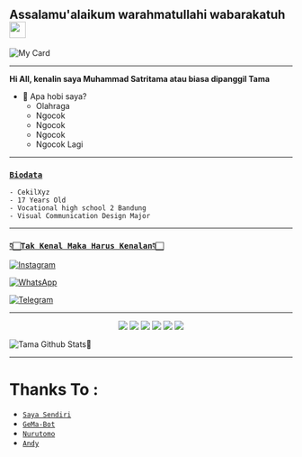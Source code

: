 ## Assalamu'alaikum warahmatullahi wabarakatuh <img src="https://github.com/TheDudeThatCode/TheDudeThatCode/blob/master/Assets/Hi.gif" width="29px"> 


  
![My Card ](https://cardivo.vercel.app/api?name=Cekil%Xyz%20&description="Ngentod%Woi."&image=https://l.top4top.io/p_2304dljon0.png&backgroundColor=%23ecf0f1&instagram=@_2.7_06%20&github=cekilxyz&whatsapp=+48888888438&pattern=leaf&colorPattern=%23eaeaea)

---

**Hi All, kenalin saya Muhammad Satritama atau biasa dipanggil Tama**


- 🌱 Apa hobi saya?
  - Olahraga
  - Ngocok
  - Ngocok
  - Ngocok
  - Ngocok Lagi

---

### [`Biodata`](https://wa.me/48888888438?text=assalamu'alaikum+bang) 

```
- CekilXyz
- 17 Years Old 
- Vocational high school 2 Bandung
- Visual Communication Design Major
```

---

### [`👇🏻Tak Kenal Maka Harus Kenalan👇🏻`](https://msha.ke/incbot_official)

 [![Instagram](https://img.shields.io/badge/Instagram-ff63f0?style=for-the-badge&logo=instagram&logoColor=white)](https://instagram.com/cekilxyz)

 [![WhatsApp](https://img.shields.io/badge/WhatsApp-25D366?style=for-the-badge&logo=whatsapp&logoColor=white)](https://wa.me/48888888438)

 [![Telegram](https://img.shields.io/badge/Telegram-009bff?style=for-the-badge&logo=telegram&logoColor=white)](https://t.me/cekilhosting)
 
 ---
 
<p align="center">
  <img src="https://img.shields.io/badge/-JavaScript-black?style=flat-square&logo=javascript" />
  <img src="https://img.shields.io/badge/-Node.js-black?style=flat-square&logo=Node.js" />
  <img src="https://img.shields.io/badge/-HTML5-black?style=flat-square&logo=html5&logoColor=e34f26" />
  <img src="https://img.shields.io/badge/-CSS3-black?style=flat-square&logo=css3&logoColor=1572b6" />
  <img src="https://img.shields.io/badge/-Git-black?style=flat-square&logo=git" />
  <img src="https://img.shields.io/badge/-GitHub-black?style=flat-square&logo=github" /> <br>

  
![Tama Github Stats🚀](https://github-readme-stats.vercel.app/api?username=muhammdsatritama&show_icons=true&theme=tokyonight)
  
  ---
  
  # Thanks To :
  
* [`Saya Sendiri`](https://github.com/andyjavadams)
* [`GeMa-Bot`](https://github.com/Pojan16)
* [`Nurutomo`](https://github.com/Nurutomo)
* [`Andy`](https://github.com/andyjavadams)
  
<!---
muhammdsatritama/muhammdsatritama is a ✨ special ✨ repository because its `README.md` (this file) appears on your GitHub profile.
You can click the Preview link to take a look at your changes.
--->

